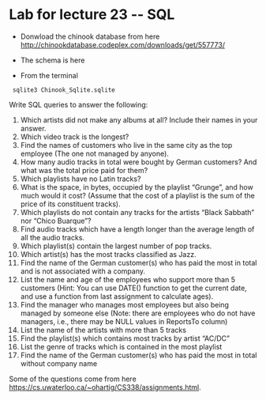 # Lab for lecture 23 -- SQL

* Donwload the chinook database from here <br>
  http://chinookdatabase.codeplex.com/downloads/get/557773/

* The schema is here <br>
  

* From the terminal
```
 sqlite3 Chinook_Sqlite.sqlite
```
Write SQL queries to answer the following: <br>
1. Which artists did not make any albums at all? Include their names in your answer. <br>
2. Which video track is the longest? <br>
3. Find the names of customers who live in the same city as the top employee (The one not managed by anyone). <br>
4. How many audio tracks in total were bought by German customers? And what was the total price paid for them? <br>
5. Which playlists have no Latin tracks? <br>
6. What is the space, in bytes, occupied by the playlist “Grunge”, and how much would it cost? (Assume that the cost of a playlist is the sum of the price of its constituent tracks). <br>
7. Which playlists do not contain any tracks for the artists “Black Sabbath” nor “Chico Buarque”? <br>
8. Find audio tracks which have a length longer than the average length of all the audio tracks. <br>
9. Which playlist(s) contain the largest number of pop tracks. <br>
10. Which artist(s) has the most tracks classified as Jazz. <br>
11. Find the name of the German customer(s) who has paid the most in total and is not associated with a company. <br>
12. List the name and age of the employees who support more than 5 customers (Hint: You can use DATE() function to get the current date, and use a function from last assignment to calculate ages). <br>
13. Find the manager who manages most employees but also being managed by someone else (Note: there are employees who do not have managers, i.e., there may be NULL values in ReportsTo column) <br>
14. List the name of the artists with more than 5 tracks <br>
15. Find the playlist(s) which contains most tracks by artist “AC/DC” <br>
16. List the genre of tracks which is contained in the most playlist <br>
17. Find the name of the German customer(s) who has paid the most in total without company name <br>

Some of the questions come from here https://cs.uwaterloo.ca/~ohartig/CS338/assignments.html.
